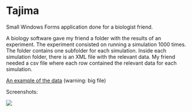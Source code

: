 # Tajima
Small Windows Forms application done for a biologist friend. 

A biology software gave my friend a folder with the results of an experiment. The experiment consisted on running a simulation 1000 times. The folder contains one subfolder for each simulation. Inside each simulation folder, there is an XML file with the relevant data. My friend needed a csv file where each row contained the relevant data for each simulation.


[An example of the data](https://drive.google.com/open?id=10wPx-UaF9AmfAKvd26xl2lWWQajC8_2P) (warning: big file)


Screenshots:


![](https://i.imgur.com/INbQVlG.png)
